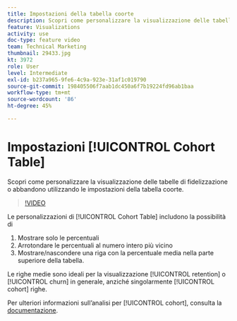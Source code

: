 ```yaml
---
title: Impostazioni della tabella coorte
description: Scopri come personalizzare la visualizzazione delle tabelle di fidelizzazione o abbandono utilizzando le impostazioni della tabella coorte.
feature: Visualizations
activity: use
doc-type: feature video
team: Technical Marketing
thumbnail: 29433.jpg
kt: 3972
role: User
level: Intermediate
exl-id: b237a965-9fe6-4c9a-923e-31af1c019790
source-git-commit: 198405506f7aab1dc450a6f7b19224fd96ab1baa
workflow-type: tm+mt
source-wordcount: '86'
ht-degree: 45%

---
```


# Impostazioni [!UICONTROL Cohort Table]

Scopri come personalizzare la visualizzazione delle tabelle di fidelizzazione o abbandono utilizzando le impostazioni della tabella coorte.

>[!VIDEO](https://video.tv.adobe.com/v/29433/?quality=12&learn=on)

Le personalizzazioni di [!UICONTROL Cohort Table] includono la possibilità di

1. Mostrare solo le percentuali
1. Arrotondare le percentuali al numero intero più vicino
1. Mostrare/nascondere una riga con la percentuale media nella parte superiore della tabella.

Le righe medie sono ideali per la visualizzazione [!UICONTROL retention] o [!UICONTROL churn] in generale, anziché singolarmente [!UICONTROL cohort] righe.

Per ulteriori informazioni sull’analisi per [!UICONTROL cohort], consulta la [documentazione](https://experienceleague.adobe.com/docs/analytics/analyze/analysis-workspace/visualizations/cohort-table/t-cohort.html?lang=it).
